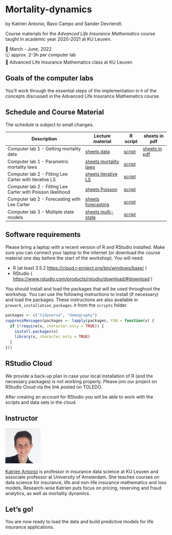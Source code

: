 
# Mortality-dynamics

by Katrien Antonio, Bavo Campo and Sander Devriendt.

Course materials for the *Advanced Life Insurance Mathematics* course
taught in academic year 2020-2021 at KU Leuven.

📆 March - June, 2022 <br> 🕤 approx. 2-3h per computer lab <br> 📍
Advanced Life Insurance Mathematics class at KU Leuven

## Goals of the computer labs

You’ll work through the essential steps of the implementation in `R` of
the concepts discussed in the Advanced Life Insurance Mathematics
course.

## Schedule and Course Material

The schedule is subject to small changes.

| Description                                                 | Lecture material                                                                                                                   | R script                                                                                               | sheets in pdf                                                                                                  |
| ----------------------------------------------------------- | ---------------------------------------------------------------------------------------------------------------------------------- | ------------------------------------------------------------------------------------------------------ | -------------------------------------------------------------------------------------------------------------- |
| Computer lab 1 - Getting mortality data                     | [sheets data](https://katrienantonio.github.io/mortality-dynamics/sheets/2022-03-10-ALIM_computer_lab_1.html#data)                 | [script](https://katrienantonio.github.io/mortality-dynamics/scripts/2022-03-10-ALIM_computer_lab_1.R) | [sheets in pdf](https://katrienantonio.github.io/mortality-dynamics/sheets/2022-03-10-ALIM_computer_lab_1.pdf) |
| Computer lab 1 - Parametric mortality laws                  | [sheets mortality laws](https://katrienantonio.github.io/mortality-dynamics/sheets/2022-03-10-ALIM_computer_lab_1.html#parametric) | [script](https://katrienantonio.github.io/mortality-dynamics/scripts/2022-03-10-ALIM_computer_lab_1.R) |                                                                                                                |
| Computer lab 2 - Fitting Lee Carter with iterative LS       | [sheets iterative LS](https://katrienantonio.github.io/mortality-dynamics/sheets/ALIM_computer_lab_2.html#LS)                      | [script](https://katrienantonio.github.io/mortality-dynamics/scripts/ALIM_computer_lab_2.R)            |                                                                                                                |
| Computer lab 2 - Fitting Lee Carter with Poisson likelihood | [sheets Poisson](https://katrienantonio.github.io/mortality-dynamics/sheets/ALIM_computer_lab_2.html#POI)                          | [script](https://katrienantonio.github.io/mortality-dynamics/scripts/ALIM_computer_lab_2.R)            |                                                                                                                |
| Computer lab 2 - Forecasting with Lee Carter                | [sheets forecasting](https://katrienantonio.github.io/mortality-dynamics/sheets/ALIM_computer_lab_2.html#forecasting)              | [script](https://katrienantonio.github.io/mortality-dynamics/scripts/ALIM_computer_lab_2.R)            |                                                                                                                |
| Computer lab 3 - Multiple state models                      | [sheets multi-state](https://katrienantonio.github.io/mortality-dynamics/sheets/ALIM_computer_lab_3.html)                          | [script](https://katrienantonio.github.io/mortality-dynamics/scripts/ALIM_computer_lab_3.R)            |                                                                                                                |

## Software requirements

Please bring a laptop with a recent version of R and RStudio installed.
Make sure you can connect your laptop to the internet (or download the
course material one day before the start of the workshop). You will
need:

  - R (at least 3.5.2 <https://cloud.r-project.org/bin/windows/base/> )
  - RStudio (
    <https://www.rstudio.com/products/rstudio/download/#download> )

You should install and load the packages that will be used throughout
the workshop. You can use the following instructions to install (if
necessary) and load the packages. These instructions are also available
in `prework_installation_packages.R` from the `scripts` folder.

``` r
packages <- c("tidyverse", "demography")
suppressMessages(packages <- lapply(packages, FUN = function(x) {
  if (!require(x, character.only = TRUE)) {
    install.packages(x)
    library(x, character.only = TRUE)
  }
}))
```

## RStudio Cloud

We provide a back-up plan in case your local installation of R (and the
necessary packages) is not working properly. Please join our project on
RStudio Cloud via the link posted on TOLEDO.

After creating an account for RStudio you will be able to work with the
scripts and data sets in the cloud.

## Instructor

<img src="img/Katrien.jpg" width="110"/>

<p align="justify">

[Katrien Antonio](https://katrienantonio.github.io/) is professor in
insurance data science at KU Leuven and associate professor at
University of Amsterdam. She teaches courses on data science for
insurance, life and non-life insurance mathematics and loss models.
Research-wise Katrien puts focus on pricing, reserving and fraud
analytics, as well as mortality dynamics.

## Let’s go\!

You are now ready to load the data and build predictive models for life
insurance applications.
